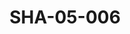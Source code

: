 ---
pid: SHA-05-006
title: SHA-05-006
language: en
original_label: 
rights: Sharhabil Ahmed
location_of_original: Sharhabil Ahmed
photographer_or_studio: 
scanned_from: photograph 6.3 by 8.9
_date: early 1960s
location: Omdurman, Abdel Gayoum Gate
description: Sharhabil Ahmed with two others
additional_notes: 
permission_display: 'yes'
on_server: 'no'
on_website: 'no'
permalink: /photopages/en/SHA-05-006.html
layout: photo-page
---